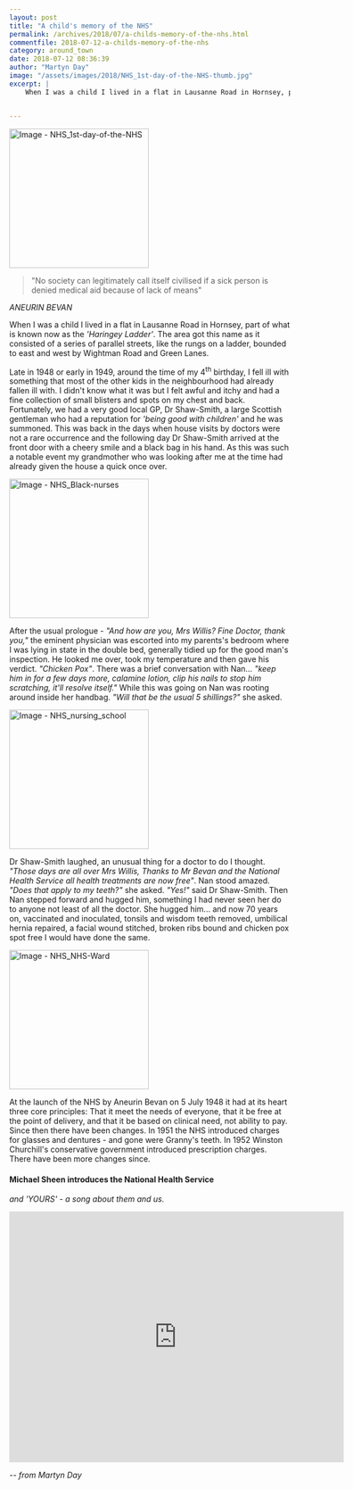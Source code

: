 ```yaml
---
layout: post
title: "A child's memory of the NHS"
permalink: /archives/2018/07/a-childs-memory-of-the-nhs.html
commentfile: 2018-07-12-a-childs-memory-of-the-nhs
category: around_town
date: 2018-07-12 08:36:39
author: "Martyn Day"
image: "/assets/images/2018/NHS_1st-day-of-the-NHS-thumb.jpg"
excerpt: |
    When I was a child I lived in a flat in Lausanne Road in Hornsey, part of what is known now as the  <em>'Haringey Ladder'</em>. The area got this name as it consisted of a series of parallel streets, like the rungs on a ladder, bounded to east and west by Wightman Road and Green Lanes.


---
```


<a href="/assets/images/2018/NHS_1st-day-of-the-NHS.jpg" title="Click for a larger image"><img src="/assets/images/2018/NHS_1st-day-of-the-NHS-thumb.jpg" width="250" alt="Image - NHS_1st-day-of-the-NHS"  class="photo right"/></a>


> "No society can legitimately call itself civilised if a sick person is denied medical aid because of lack of means"

<cite>ANEURIN BEVAN</cite>

When I was a child I lived in a flat in Lausanne Road in Hornsey, part of what is known now as the  <em>'Haringey Ladder'</em>. The area got this name as it consisted of a series of parallel streets, like the rungs on a ladder, bounded to east and west by Wightman Road and Green Lanes.

Late in 1948 or early in 1949, around the time of my 4<sup>th</sup> birthday, I fell ill with something that most of the other kids in the neighbourhood had already fallen ill with. I didn't know what it was but I felt awful and itchy and had a fine collection of small blisters and spots on my chest and back.  Fortunately, we had a very good local GP, Dr Shaw-Smith, a large Scottish gentleman who had a reputation for  <em>'being good with children'</em> and he was summoned. This was back in the days when house visits by doctors were not a rare occurrence and the following day Dr Shaw-Smith arrived at the front door with a cheery smile and a black bag in his hand. As this was such a notable event my grandmother who was looking after me at the time had already given the house a quick once over.

<a href="/assets/images/2018/NHS_Black-nurses.gif" title="Click for a larger image"><img src="/assets/images/2018/NHS_Black-nurses-thumb.gif" width="250" alt="Image - NHS_Black-nurses"  class="photo right"/></a>

After the usual prologue - <em>"And how are you, Mrs Willis? Fine Doctor, thank you,"</em> the eminent physician was escorted into my parents's bedroom where I was lying in state in the double bed, generally tidied up for the good man's inspection. He looked me over, took my temperature and then gave his verdict. <em>"Chicken Pox"</em>. There was a brief conversation with Nan... <em>"keep him in for a few days more, calamine lotion, clip his nails to stop him scratching, it'll resolve itself."</em> While this was going on Nan was rooting around inside her handbag. <em>"Will that be the usual 5 shillings?"</em> she asked.

<a href="/assets/images/2018/NHS_nursing_school.jpg" title="Click for a larger image"><img src="/assets/images/2018/NHS_nursing_school-thumb.jpg" width="250" alt="Image - NHS_nursing_school"  class="photo right"/></a>

Dr Shaw-Smith laughed, an unusual thing for a doctor to do I thought. <em>"Those days are all over Mrs Willis, Thanks to Mr Bevan and the National Health Service all health treatments are now free"</em>. Nan stood amazed. <em>"Does that apply to my teeth?"</em> she asked. <em>"Yes!"</em> said Dr Shaw-Smith. Then Nan stepped forward and hugged him, something I had never seen her do to anyone not least of all the doctor. She hugged him... and now 70 years on, vaccinated and inoculated, tonsils and wisdom teeth removed, umbilical hernia repaired, a facial wound stitched, broken ribs bound and chicken pox spot free I would have done the same.

<div class="box" markdown="1">

<a href="/assets/images/2018/NHS_NHS-Ward.jpg" title="Click for a larger image"><img src="/assets/images/2018/NHS_NHS-Ward-thumb.jpg" width="250" alt="Image - NHS_NHS-Ward"  class="photo left"/></a>


At the launch of the NHS by Aneurin Bevan on 5 July 1948 it had at its heart three core principles: That it meet the needs of everyone, that it be free at the point of delivery, and that it be based on clinical need, not ability to pay. Since then there have been changes. In 1951 the NHS introduced charges for glasses and dentures - and gone were Granny's teeth. In 1952 Winston Churchill's conservative government introduced prescription charges. There have been more changes since.

</div>


#### Michael Sheen introduces the National Health Service

_and <em>'YOURS'</em> - a song about them and us._

<iframe width="600" height="450" src="https://www.youtube-nocookie.com/embed/MFl5yB6_9OI?rel=0" frameborder="0" allowfullscreen></iframe>

<cite>-- from Martyn Day</cite>
